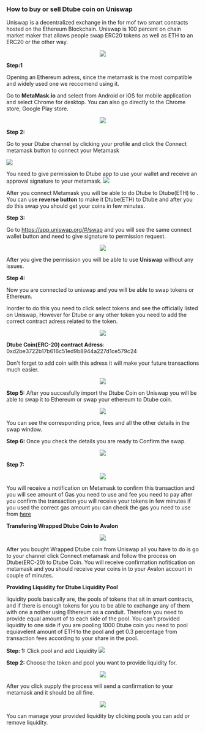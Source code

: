 ### How to buy or sell Dtube coin on Uniswap

Uniswap is a decentralized exchange in the for mof two smart contracts hosted on the Ethereum Blockchain.
Uniswap is 100 percent on chain market maker that allows people swap  ERC20 tokens as well as ETH to an ERC20 or the other way.



<center>

![](https://i.imgur.com/aUpWefG.png)</center>


**Step:1** 

Opening an Ethereum adress, since the metamask  is the most compatible and widely used one we reccomend using it.

Go to **MetaMask.io** and select from Android or iOS for mobile application and select Chrome for desktop. You can also go directly to the Chrome store, Google Play store.

<center>

![](https://i.imgur.com/m1WxcXt.png)

</center>


**Step 2:**

 Go to your Dtube channel by clicking your profile and click the Connect metamask button to connect your Metamask

![](https://i.imgur.com/DV7YOGq.png)





 


You need to give permission to Dtube app to use your wallet and receive an approval signature to your metamask.
![](https://i.imgur.com/DqP4MMP.png)

After you connect Metamask you will be able to do Dtube to Dtube(ETH) to . You can use **reverse button** to make it Dtube(ETH) to Dtube and after you do this swap you should get your coins in few minutes.

**Step 3:** 

Go to https://app.uniswap.org/#/swap and  you will see the same connect wallet button and need to give signature to permission request.

<center>

![](https://i.imgur.com/JXW4UD3.png)

</center>

After you give the permission you will be able to use **Uniswap** without any issues.

**Step 4:**

Now you are connected to uniswap and you will be able to swap tokens or Ethereum.

Inorder to do this you need to click select tokens and see the officially listed on Uniswap, However for Dtube or any other token you need to add the correct contract adress related to the token. 

<center>

![](https://i.imgur.com/QjCdnmH.png)

</center>

**Dtube Coin(ERC-20) contract Adress**: 0xd2be3722b17b616c51ed9b8944a227d1ce579c24

Don't forget to add coin with this adress it will make your future transactions much easier.
<center>

![](https://i.imgur.com/DaYe3wo.png)


</center>

**Step 5:**
After you succesfully import the Dtube Coin on Uniswap you will be able to swap it to Ethereum or swap your ethereum to Dtube coin.


<center>

![](https://i.imgur.com/WK8wYv0.png)

</center>




You can see the corresponding price, fees and all the other details in the swap window.


**Step 6:** Once you check the details you are ready to Confirm the swap.

<center>

![](https://i.imgur.com/0YMlxIa.png)

</center>


**Step 7:**

<center>

![](https://i.imgur.com/nGhImqv.png)

</center>


You will receive a notification on Metamask to confirm this transaction and you will see amount of Gas you need to use and fee you need to pay after you confirm the transaction you will receive your tokens in few minutes if you used the correct gas amount  you can check the gas you need to use from [here](https://ethgasstation.info/)

**Transfering Wrapped Dtube Coin to Avalon**

<center>

![](https://i.imgur.com/l8Y6PkL.png)

</center>

After you bought Wrapped Dtube coin from Uniswap all you have to do is go to your channel click Connect metamask and follow the process on Dtube(ERC-20) to Dtube Coin. You will receive confirmation nofitication on metamask and you should receive your coins in to your Avalon account in couple of minutes.

**Providing Liquidity for Dtube Liquidity Pool**


liquidity pools basically are, the pools of tokens that sit in smart contracts, and if there is enough tokens for you to be able to exchange any of them with one a nother using  Ethereum as a conduit. Therefore you need to provide equal amount of to each side of the pool. You can't provided liquidity to one side if you are pooling 1000 Dtube coin you need to pool equiavelent amount of ETH to the pool and get 0.3 percentage from transaction fees according to your share in the pool.


**Step: 1:** Click pool and add Liquidity
![](https://i.imgur.com/zEjoWGA.png)


**Step 2:** Choose the token and pool you want to provide liquidity for.
<center>

![](https://i.imgur.com/ZqmNWsJ.png)

</center>

After you click supply the process will send a confirmation to your metamask and it should be all fine.

<center>

![](https://i.imgur.com/PnFFSQ2.png)

</center>

You can manage your provided liquidity by clicking pools you can add or remove liquidity.
